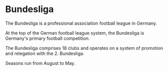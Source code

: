 # Bundesliga
The Bundesliga is a professional association football league in Germany.

At the top of the German football league system, the Bundesliga is Germany's primary football competition.

The Bundesliga comprises 18 clubs and operates on a system of promotion and relegation with the 2. Bundesliga.

Seasons run from August to May.
